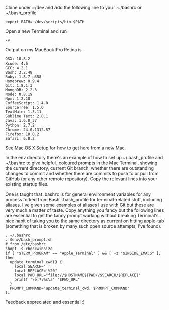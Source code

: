 Clone under ~/dev and add the following line to your ~./bashrc or ~/.bash_profile

    export PATH=~/dev/scripts/bin:$PATH
    
Open a new Terminal and run

    -v
    
Output on my MacBook Pro Retina is

    OSX: 10.8.2
    Xcode: 4.6
    GCC: 4.2.1
    Bash: 3.2.48
    Ruby: 1.8.7-p358
    Homebrew: 0.9.4
    Git: 1.8.1.3
    MongoDB: 2.2.3
    Node: 0.8.19
    Npm: 1.2.10
    CoffeeScript: 1.4.0
    SourceTree: 1.5.6
    TextMate: 1.5.11
    Sublime Text: 2.0.1
    Java: 1.6.0_37
    Python: 2.7.2
    Chrome: 24.0.1312.57
    Firefox: 18.0.2
    Safari: 6.0.2

See [Mac OS X Setup](https://github.com/Bizzby/bizzby/wiki/Mac-OS-X-Setup) for how to get here from a new Mac.

In the env directory there's an example of how to set up ~/.bash_profile and ~/.bashrc to give helpful, coloured prompts in the Mac Terminal, showing the current directory, current Git branch, whether there are outstanding changes to commit and whether there are commits to push to or pull from GitHub (or any other remote repository). Copy the relevant lines into your existing startup files. 

One is taught that .bashrc is for general environment variables for any process forked from Bash, .bash_profile for terminal-related stuff, including aliases. I've given some examples of aliases I use with Git but these are very much a matter of taste. Copy anything you fancy but the following lines are essential to get the fancy prompt working without breaking Terminal's nice habit of taking you to the same directory as current on hitting apple-tab (something that is broken by many such open source attempts, I've found).

    . ~/.bashrc
    . $env/bash_prompt.sh
    # from /etc/bashrc
    shopt -s checkwinsize
    if [ "$TERM_PROGRAM" == "Apple_Terminal" ] && [ -z "$INSIDE_EMACS" ]; then
      update_terminal_cwd() {
        local SEARCH=' '
        local REPLACE='%20'
        local PWD_URL="file://$HOSTNAME${PWD//$SEARCH/$REPLACE}"
        printf '\e]7;%s\a' "$PWD_URL"
      }
      PROMPT_COMMAND="update_terminal_cwd; $PROMPT_COMMAND"
    fi

Feedback appreciated and essential :)